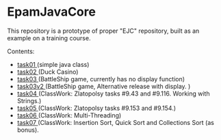 # EpamJavaCore
This repository is a prototype of proper "EJC" repository, built as an example on a training course.

Contents:
  - <a href="https://github.com/grozhnev/hello-world"> task01 </a> (simple java class)
  - <a href="https://github.com/grozhnev/EpamJavaCore/tree/master/src/main/java/task02"> task02 </a> (Duck Casino)
  - <a href="https://github.com/grozhnev/EpamJavaCore/tree/master/src/main/java/task03"> task03 </a> (BattleShip game, currently has no display function)
  - <a href="https://github.com/grozhnev/EJC/tree/master/src/main/java/task03v2"> task03v2 </a> (BattleShip game, Alternative release with display. )
  - <a href="https://github.com/grozhnev/EpamJavaCore/tree/master/src/main/java/task04"> task04 </a> (ClassWork: Zlatopolsy tasks #9.43 and #9.116. Working with Strings.)
  - <a href="https://github.com/grozhnev/EpamJavaCore/tree/master/src/main/java/task04"> task05 </a> (ClassWork: Zlatopolsy tasks #9.153 and #9.154.)
  - <a href="https://github.com/grozhnev/EJC/tree/master/src/main/java/task06"> task06 </a> (ClassWork: Multi-Threading) 
  - <a href="https://github.com/grozhnev/EJC/tree/master/src/main/java/task07"> task07 </a> (ClassWork: Insertion Sort, Quick Sort and Collections Sort (as bonus). 
